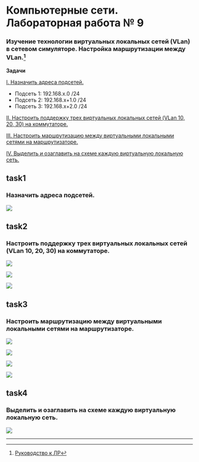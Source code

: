 # Компьютерные сети. Лабораторная работа № 9

### Изучение технологии виртуальных локальных сетей (VLan) в сетевом симуляторе. Настройка маршрутизации между VLan.[^1]

**Задачи**

[I. Назначить адреса подсетей.](#task1)

- Подсеть 1: 192.168.x.0 /24
- Подсеть 2: 192.168.x+1.0 /24
- Подсеть 3: 192.168.x+2.0 /24

[II. Настроить поддержку трех виртуальных локальных сетей (VLan 10, 20, 30) на коммутаторе.](#task2)

[III. Настроить маршрутизацию между виртуальными локальными сетями на маршрутизаторе.](#task3)

[IV. Выделить и озаглавить на схеме каждую виртуальную локальную сеть.](#task4)




## task1

### Назначить адреса подсетей.

![](imgs/task1/img.png)


## task2

### Настроить поддержку трех виртуальных локальных сетей (VLan 10, 20, 30) на коммутаторе.

![](imgs/task2/img.png)

![](imgs/task2/img_1.png)

![](imgs/task2/img_2.png)

## task3

### Настроить маршрутизацию между виртуальными локальными сетями на маршрутизаторе.

![](imgs/task3/img.png)

![](imgs/task3/img_1.png)

![](imgs/task3/img_2.png)

![](imgs/task3/img_3.png)

## task4

### Выделить и озаглавить на схеме каждую виртуальную локальную сеть.

![](imgs/task1/img.png)

---

[^1]: [Руководство к ЛР](https://docs.google.com/document/d/14n5vbkZ-4jv9xd9lmeH_5Ax81pG-f2Zv/edit?usp=sharing&ouid=104050528212751164470&rtpof=true&sd=true)
